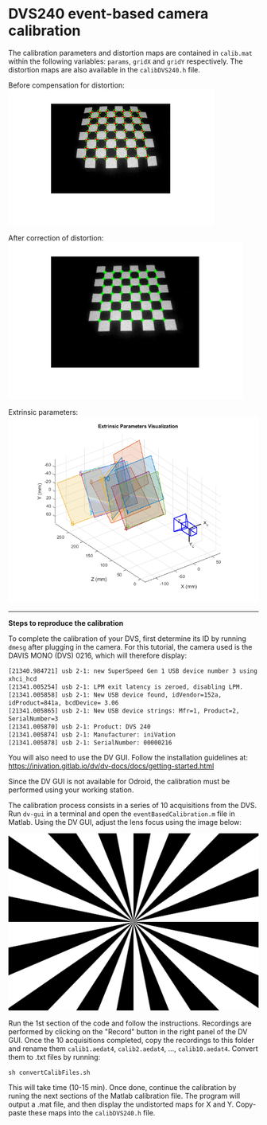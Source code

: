 # DVS240 event-based camera calibration

The calibration parameters and distortion maps are contained in `calib.mat` within the following variables: `params`, `gridX` and `gridY` respectively. The distortion maps are also available in the `calibDVS240.h` file. 

Before compensation for distortion: 
![](before_correction.png)

After correction of distortion:
![](after_correction.png)

Extrinsic parameters:
![](extrinsic_visualization.png)

---

**Steps to reproduce the calibration**

To complete the calibration of your DVS, first determine its ID by running `dmesg` after plugging in the camera. For this tutorial, the camera used is the DAVIS MONO (DVS) 0216, which will therefore display:

    [21340.984721] usb 2-1: new SuperSpeed Gen 1 USB device number 3 using xhci_hcd
    [21341.005254] usb 2-1: LPM exit latency is zeroed, disabling LPM.
    [21341.005858] usb 2-1: New USB device found, idVendor=152a, idProduct=841a, bcdDevice= 3.06
    [21341.005865] usb 2-1: New USB device strings: Mfr=1, Product=2, SerialNumber=3
    [21341.005870] usb 2-1: Product: DVS 240
    [21341.005874] usb 2-1: Manufacturer: iniVation
    [21341.005878] usb 2-1: SerialNumber: 00000216

You will also need to use the DV GUI. Follow the installation guidelines at:
<br/>https://inivation.gitlab.io/dv/dv-docs/docs/getting-started.html 

Since the DV GUI is not available for Odroid, the calibration must be performed using your working station. 

The calibration process consists in a series of 10 acquisitions from the DVS. Run `dv-gui` in a terminal and open the `eventBasedCalibration.m` file in Matlab. Using the DV GUI, adjust the lens focus using the image below:

![Focus adjustment](focus.png)

Run the 1st section of the code and follow the instructions. Recordings are performed by clicking on the "Record" button in the right panel of the DV GUI. Once the 10 acquisitions completed, copy the recordings to this folder and rename them `calib1.aedat4`, `calib2.aedat4`, ..., `calib10.aedat4`. Convert them to .txt files by running: 

    sh convertCalibFiles.sh
    
This will take time (10-15 min). Once done, continue the calibration by runing the next sections of the Matlab calibration file. The program will output a .mat file, and then display the undistorted maps for X and Y. Copy-paste these maps into the `calibDVS240.h` file. 


